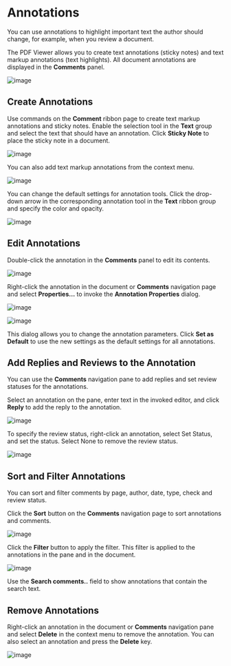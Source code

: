 # Annotations

You can use annotations to highlight important text the author should change, for example, when you review a document.

The PDF Viewer allows you to create text annotations (sticky notes) and text markup annotations (text highlights). All document annotations are displayed in the **Comments** panel.

![image](../../images/pdf-viewer-comments-pane.png)

## Create Annotations

Use commands on the **Comment** ribbon page to create text markup annotations and sticky notes. Enable the selection tool in the **Text** group and select the text that should have an annotation. Click **Sticky Note** to place the sticky note in a document.

![image](../../images/comment-toolbar.png)

You can also add text markup annotations from the context menu.

![image](../../images/markup-context-menu.png)

You can change the default settings for annotation tools. Click the drop-down arrow in the corresponding annotation tool in the **Text** ribbon group and specify the color and opacity.

![image](../../images/markup-tool-color-picker.png)

## Edit Annotations

Double-click the annotation in the **Comments** panel to edit its contents.

![image](../../images/pdf-viewer-navigation-pane-comments-edit.png)

Right-click the annotation in the document or **Comments** navigation page and select **Properties...** to invoke the **Annotation Properties** dialog.

![image](../../images/pdf-viewer-pop-up-comment.png)

![image](../../images/annotation-properties-dialog.png)

 This dialog allows you to change the annotation parameters. Click **Set as Default** to use the new settings as the default settings for all annotations.

## Add Replies and Reviews to the Annotation

You can use the **Comments** navigation pane to add replies and set review statuses for the annotations.

Select an annotation on the pane, enter text in the invoked editor, and click **Reply** to add the reply to the annotation.

![image](../../images/pdf-viewer-comments-pane-reply.png)

To specify the review status, right-click an annotation, select Set Status, and set the status. Select None to remove the review status.

![image](../../images/pdf-viewer-pop-up-comment-review.png)

## Sort and Filter Annotations

You can sort and filter comments by page, author, date, type, check and review status.

Click the **Sort** button on the **Comments** navigation page to sort annotations and comments.

![image](../../images/pdf-viewer-pop-up-comment-sort.png)

Click the **Filter** button to apply the filter. This filter is applied to the annotations in the pane and in the document.

![image](../../images/pdf-viewer-pop-up-comment-filter.png)

Use the **Search comments..** field to show annotations that contain the search text.

## Remove Annotations

Right-click an annotation in the document or **Comments** navigation pane and select **Delete** in the context menu to remove the annotation. You can also select an annotation and press the **Delete** key.

![image](../../images/pdf-viewer-delete-markup-annotation.png)
